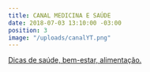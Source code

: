 ```yaml
---
title: CANAL MEDICINA E SAÚDE
date: 2018-07-03 13:10:00 -03:00
position: 3
image: "/uploads/canalYT.png"
---
```


[Dicas de saúde, bem-estar, alimentação.](http://youtube.com/medicinaesaude)